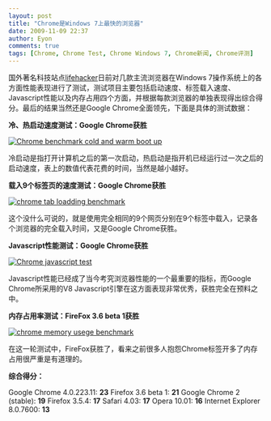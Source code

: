 ```yaml
---
layout: post
title: "Chrome是Windows 7上最快的浏览器"
date: 2009-11-09 22:37
author: Eyon
comments: true
tags: [Chrome, Chrome Test, Chrome Windows 7, Chrome新闻, Chrome评测]
---
```

国外著名科技站点[lifehacker](http://lifehacker.com/5395555/browser-speed-tests-the-windows-7-results)日前对几款主流浏览器在Windows 7操作系统上的各方面性能表现进行了测试，测试项目主要包括启动速度、标签载入速度、Javascript性能以及内存占用四个方面，并根据每款浏览器的单独表现得出综合得分。最后的结果当然还是Google Chrome全面领先，下面是具体的测试数据：

**冷、热启动速度测试：Google Chrome获胜**

<a href="http://img.chromi.org/2009/11/Chrome-benchmark-cold-and-warm-boot-up.jpg">![Chrome benchmark cold and warm boot up](http://img.chromi.org/2009/11/Chrome-benchmark-cold-and-warm-boot-up.jpg "Chrome benchmark cold and warm boot up")</a>

冷启动是指打开计算机之后的第一次启动，热启动是指开机已经运行过一次之后的启动速度，表上的数值代表花费的时间，当然是越小越好。

**载入9个标签页的速度测试：Google Chrome获胜**

<a href="http://img.chromi.org/2009/11/chrome-tab-loadding-benchmark.jpg">![chrome tab loadding benchmark](http://img.chromi.org/2009/11/chrome-tab-loadding-benchmark.jpg "chrome tab loadding benchmark")</a>

这个没什么可说的，就是使用完全相同的9个网页分别在9个标签中载入，记录各个浏览器的完全载入时间，又是Google Chrome获胜。<!--more-->

**Javascript性能测试：Google Chrome获胜**

<a href="http://img.chromi.org/2009/11/Chrome-javascript-test.jpg">![Chrome javascript test](http://img.chromi.org/2009/11/Chrome-javascript-test.jpg "Chrome javascript test")</a>

Javascript性能已经成了当今考究浏览器性能的一个最重要的指标，而Google Chrome所采用的V8 Javascript引擎在这方面表现非常优秀，获胜完全在预料之中。

**内存占用率测试：FireFox 3.6 beta 1获胜**

<a href="http://img.chromi.org/2009/11/chrome-memory-usege-benchmark.jpg">![chrome memory  usege benchmark](http://img.chromi.org/2009/11/chrome-memory-usege-benchmark.jpg "chrome memory  usege benchmark")</a>

在这一轮测试中，FireFox获胜了，看来之前很多人抱怨Chrome标签开多了内存占用很严重是有道理的。

**综合得分：**

Google Chrome 4.0.223.11: **23**
Firefox 3.6 beta 1: **21**
Google Chrome 2 (stable): **19**
Firefox 3.5.4: **17**
Safari 4.03: **17**
Opera 10.01: **16**
Internet Explorer 8.0.7600: **13**
